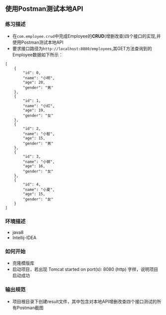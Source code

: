 ## 使用Postman测试本地API

### 练习描述
- 在`com.employee.crud`中完成Employee的**CRUD**(增删改查)四个接口的实现,并使用Postman测试本地API
- 要求接口路径为`http://localhost:8080/employees`,其GET方法查询到的Employee数据如下所示：

```
[
    {
        "id": 0,
        "name": "小明",
        "age": 20,
        "gender": "男"
    },
    {
        "id": 1,
        "name": "小红",
        "age": 19,
        "gender": "女"
    },
    {
        "id": 2,
        "name": "小智",
        "age": 15,
        "gender": "男"
    },
    {
        "id": 3,
        "name": "小钢",
        "age": 16,
        "gender": "女"
    },
    {
        "id": 4,
        "name": "小夏",
        "age": 15,
        "gender": "女"
    }
]

```

### 环境描述
- java8
- Intellij-IDEA

### 如何开始
- 克隆模版库
- 启动项目，若出现 Tomcat started on port(s): 8080 (http) 字样，说明项目启动成功

### 输出规范
- 项目根目录下创建result文件，其中包含对本地API增删改查四个接口测试的所有Postman截图